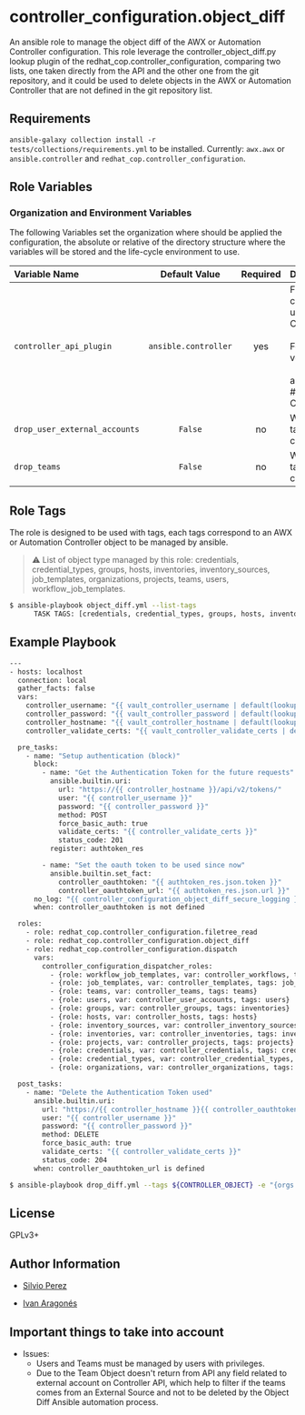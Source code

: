# controller_configuration.object_diff

An ansible role to manage the object diff of the AWX or Automation Controller configuration. This role leverage the controller_object_diff.py lookup plugin of the redhat_cop.controller_configuration, comparing two lists, one taken directly from the API and the other one from the git repository, and it could be used to delete objects in the AWX or Automation Controller that are not defined in the git repository list.

## Requirements

`ansible-galaxy collection install -r tests/collections/requirements.yml` to be installed. Currently: `awx.awx` or `ansible.controller` and `redhat_cop.controller_configuration`.

## Role Variables

### Organization and Environment Variables

The following Variables set the organization where should be applied the configuration, the absolute or relative of the directory structure where the variables will be stored and the life-cycle environment to use.

| Variable Name | Default Value | Required | Description |
| :------------ | :-----------: | :------: | :---------- |
| `controller_api_plugin` | `ansible.controller` | yes | Full path for the controller_api_plugin to be used. <br/> Can have two possible values: <br/>&nbsp;&nbsp;- awx.awx.controller_api             # For the community Collection version <br/>&nbsp;&nbsp;- ansible.controller.controller_api  # For the Red Hat Certified Collection version|
| `drop_user_external_accounts` | `False` | no | When is true, all users will be taken to compare with SCM configuration as code |
| `drop_teams` | `False` | no | When is true, all teams will be taken to compare with SCM configuration as code |

## Role Tags

The role is designed to be used with tags, each tags correspond to an AWX or Automation Controller object to be managed by ansible.

> :warning: List of object type managed by this role: credentials, credential_types, groups, hosts, inventories, inventory_sources, job_templates, organizations, projects, teams, users, workflow_job_templates.

```bash
$ ansible-playbook object_diff.yml --list-tags
      TASK TAGS: [credentials, credential_types, groups, hosts, inventories, inventory_sources, job_templates, organizations, projects, teams, users, workflow_job_templates]

```

## Example Playbook

```bash
---
- hosts: localhost
  connection: local
  gather_facts: false
  vars:
    controller_username: "{{ vault_controller_username | default(lookup('env', 'CONTROLLER_USERNAME')) }}"
    controller_password: "{{ vault_controller_password | default(lookup('env', 'CONTROLLER_PASSWORD')) }}"
    controller_hostname: "{{ vault_controller_hostname | default(lookup('env', 'CONTROLLER_HOST')) }}"
    controller_validate_certs: "{{ vault_controller_validate_certs | default(lookup('env', 'CONTROLLER_VERIFY_SSL')) }}"

  pre_tasks:
    - name: "Setup authentication (block)"
      block:
        - name: "Get the Authentication Token for the future requests"
          ansible.builtin.uri:
            url: "https://{{ controller_hostname }}/api/v2/tokens/"
            user: "{{ controller_username }}"
            password: "{{ controller_password }}"
            method: POST
            force_basic_auth: true
            validate_certs: "{{ controller_validate_certs }}"
            status_code: 201
          register: authtoken_res

        - name: "Set the oauth token to be used since now"
          ansible.builtin.set_fact:
            controller_oauthtoken: "{{ authtoken_res.json.token }}"
            controller_oauthtoken_url: "{{ authtoken_res.json.url }}"
      no_log: "{{ controller_configuration_object_diff_secure_logging }}"
      when: controller_oauthtoken is not defined

  roles:
    - role: redhat_cop.controller_configuration.filetree_read
    - role: redhat_cop.controller_configuration.object_diff
    - role: redhat_cop.controller_configuration.dispatch
      vars:
        controller_configuration_dispatcher_roles:
          - {role: workflow_job_templates, var: controller_workflows, tags: workflow_job_templates}
          - {role: job_templates, var: controller_templates, tags: job_templates}
          - {role: teams, var: controller_teams, tags: teams}
          - {role: users, var: controller_user_accounts, tags: users}
          - {role: groups, var: controller_groups, tags: inventories}
          - {role: hosts, var: controller_hosts, tags: hosts}
          - {role: inventory_sources, var: controller_inventory_sources, tags: inventory_sources}
          - {role: inventories, var: controller_inventories, tags: inventories}
          - {role: projects, var: controller_projects, tags: projects}
          - {role: credentials, var: controller_credentials, tags: credentials}
          - {role: credential_types, var: controller_credential_types, tags: credential_types}
          - {role: organizations, var: controller_organizations, tags: organizations}

  post_tasks:
    - name: "Delete the Authentication Token used"
      ansible.builtin.uri:
        url: "https://{{ controller_hostname }}{{ controller_oauthtoken_url }}"
        user: "{{ controller_username }}"
        password: "{{ controller_password }}"
        method: DELETE
        force_basic_auth: true
        validate_certs: "{{ controller_validate_certs }}"
        status_code: 204
      when: controller_oauthtoken_url is defined

$ ansible-playbook drop_diff.yml --tags ${CONTROLLER_OBJECT} -e "{orgs: ${ORGANIZATION}, dir_orgs_vars: orgs_vars, env: ${ENVIRONMENT} }" --vault-password-file ./.vault_pass.txt -e @orgs_vars/env/${ENVIRONMENT}/configure_connection_controller_credentials.yml ${OTHER}
```

## License

GPLv3+

## Author Information

- [Silvio Perez](https://github.com/silvinux)

- [Ivan Aragonés](https://github.com/ivarmu)

## Important things to take into account

- Issues:
  - Users and Teams must be managed by users with privileges.
  - Due to the Team Object doesn't return from API any field related to external account on Controller API, which help to filter if the teams comes from an External Source and not to be deleted by the Object Diff Ansible automation process.
